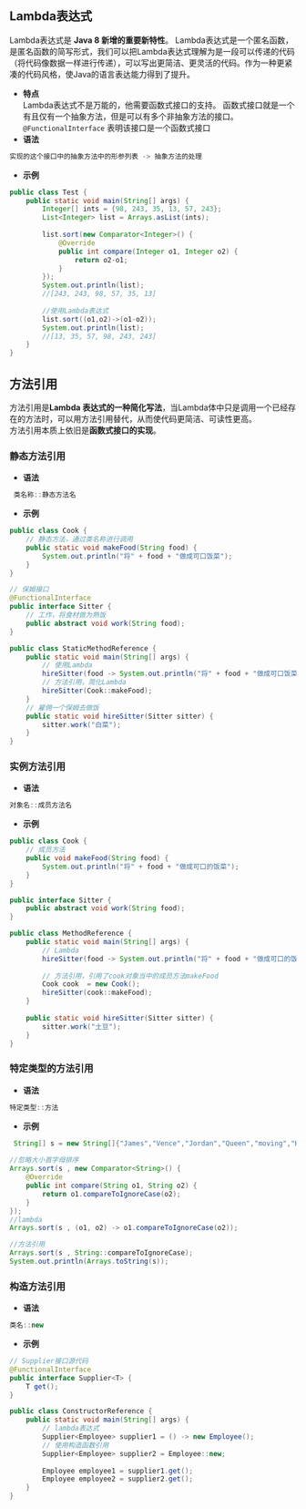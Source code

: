 ## Lambda表达式
Lambda表达式是 **Java 8 新增的重要新特性**。
Lambda表达式是一个匿名函数，是匿名函数的简写形式，我们可以把Lambda表达式理解为是一段可以传递的代码（将代码像数据一样进行传递），可以写出更简洁、更灵活的代码。作为一种更紧凑的代码风格，使Java的语言表达能力得到了提升。
- **特点**  
	Lambda表达式不是万能的，他需要函数式接口的支持。
	函数式接口就是一个有且仅有一个抽象方法，但是可以有多个非抽象方法的接口。
	`@FunctionalInterface` 表明该接口是一个函数式接口
- **语法**
```java
实现的这个接口中的抽象方法中的形参列表 -> 抽象方法的处理
```
- **示例**
```java
public class Test {
    public static void main(String[] args) {
        Integer[] ints = {98, 243, 35, 13, 57, 243};
        List<Integer> list = Arrays.asList(ints);
        
        list.sort(new Comparator<Integer>() {
            @Override
            public int compare(Integer o1, Integer o2) {
                return o2-o1;
            }
        });
        System.out.println(list);
        //[243, 243, 98, 57, 35, 13]
        
        //使用Lambda表达式
        list.sort((o1,o2)->(o1-o2));
        System.out.println(list);
        //[13, 35, 57, 98, 243, 243]
    }
}
```

## 方法引用
方法引用是**Lambda 表达式的一种简化写法**，当Lambda体中只是调用一个已经存在的方法时，可以用方法引用替代，从而使代码更简洁、可读性更高。  
方法引用本质上依旧是**函数式接口的实现**。
### 静态方法引用
- **语法**
```java
 类名称::静态方法名
```
- **示例**
```java
public class Cook {
	// 静态方法，通过类名称进行调用
	public static void makeFood(String food) {
		System.out.println("将" + food + "做成可口饭菜");
	}
}

// 保姆接口
@FunctionalInterface
public interface Sitter {
	// 工作，将食材做为熟饭
	public abstract void work(String food);
}

public class StaticMethodReference {
	public static void main(String[] args) {
		// 使用Lambda
		hireSitter(food -> System.out.println("将" + food + "做成可口饭菜"));
		// 方法引用，简化Lambda
		hireSitter(Cook::makeFood);
	}
	// 雇佣一个保姆去做饭
	public static void hireSitter(Sitter sitter) {
		sitter.work("白菜");
	}
}
```
### 实例方法引用
- **语法**
```java
对象名::成员方法名
```
- **示例**
```java
public class Cook {
	// 成员方法
	public void makeFood(String food) {
		System.out.println("将" + food + "做成可口的饭菜");
	}
}

public interface Sitter {
	public abstract void work(String food);
}

public class MethodReference {
	public static void main(String[] args) {
		// Lambda
		hireSitter(food -> System.out.println("将" + food + "做成可口的饭菜"));
		
		// 方法引用，引用了cook对象当中的成员方法makeFood
		Cook cook  = new Cook();
		hireSitter(cook::makeFood);
	}
	
	public static void hireSitter(Sitter sitter) {
		sitter.work("土豆");
	}
}

```
### 特定类型的方法引用
- **语法**
```java
特定类型::方法
```
- **示例**
```java
 String[] s = new String[]{"James","Vence","Jordan","Queen","moving","Hello","aaa","Sss","bbb","jack"};
 
//忽略大小首字母排序
Arrays.sort(s , new Comparator<String>() {
	@Override
	public int compare(String o1, String o2) {
		return o1.compareToIgnoreCase(o2);
	}
});
//lambda
Arrays.sort(s , (o1, o2) -> o1.compareToIgnoreCase(o2));

//方法引用
Arrays.sort(s , String::compareToIgnoreCase);
System.out.println(Arrays.toString(s));
```
### 构造方法引用
- **语法**
```java
类名::new
```
- **示例**
```java
// Supplier接口源代码
@FunctionalInterface
public interface Supplier<T> {
    T get();
} 

public class ConstructorReference {  
    public static void main(String[] args) {  
        // lambda表达式  
        Supplier<Employee> supplier1 = () -> new Employee();  
        // 使用构造函数引用  
        Supplier<Employee> supplier2 = Employee::new;  
  
        Employee employee1 = supplier1.get();  
        Employee employee2 = supplier2.get();  
    }  
}
```